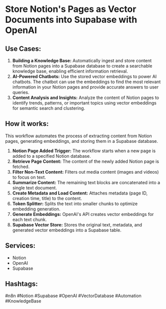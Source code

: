 # Store Notion's Pages as Vector Documents into Supabase with OpenAI

## Use Cases:

1.  **Building a Knowledge Base:** Automatically ingest and store content from Notion pages into a Supabase database to create a searchable knowledge base, enabling efficient information retrieval.
2.  **AI-Powered Chatbots:** Use the stored vector embeddings to power AI chatbots. The chatbot can use the embeddings to find the most relevant information in your Notion pages and provide accurate answers to user queries.
3.  **Content Analysis and Insights:** Analyze the content of Notion pages to identify trends, patterns, or important topics using vector embeddings for semantic search and clustering.

## How it works:

This workflow automates the process of extracting content from Notion pages, generating embeddings, and storing them in a Supabase database.

1.  **Notion Page Added Trigger:** The workflow starts when a new page is added to a specified Notion database.
2.  **Retrieve Page Content:** The content of the newly added Notion page is fetched.
3.  **Filter Non-Text Content:** Filters out media content (images and videos) to focus on text.
4.  **Summarize Content:** The remaining text blocks are concatenated into a single text document.
5.  **Create Metadata and Load Content:** Attaches metadata (page ID, creation time, title) to the content.
6.  **Token Splitter:** Splits the text into smaller chunks to optimize embedding generation.
7.  **Generate Embeddings:** OpenAI's API creates vector embeddings for each text chunk.
8.  **Supabase Vector Store:** Stores the original text, metadata, and generated vector embeddings into a Supabase table.

## Services:

*   Notion
*   OpenAI
*   Supabase

## Hashtags:

#n8n #Notion #Supabase #OpenAI #VectorDatabase #Automation #KnowledgeBase
